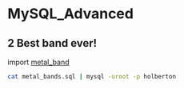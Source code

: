 # MySQL_Advanced

## 2 Best band ever!

import [metal_band](./metal_bands.sql)

```bash
cat metal_bands.sql | mysql -uroot -p holberton
```
